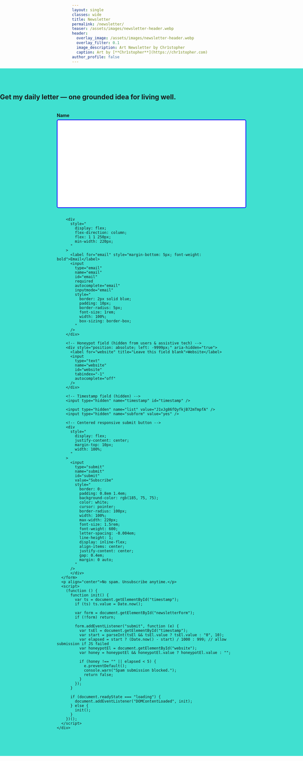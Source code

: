 ```yaml
---
layout: single
classes: wide
title: Newsletter
permalink: /newsletter/
teaser: /assets/images/newsletter-header.webp
header:
  overlay_image: /assets/images/newsletter-header.webp
  overlay_filter: 0.1
  image_description: Art Newsletter by Chr1stopher
  caption: Art by [**Chr1stopher**](https://chr1stopher.com)
author_profile: false
---
```

<style>
  /* Give the whole form full-bleed width */
  section#newsletter {
    width: 100vw;
    margin-left: calc(50% - 50vw);
    background-color: #40E0D0;
    padding: 3rem 0;
  }

  #newsletterForm {
    max-width: 900px;
    margin: 0 auto;
    display: flex;
    flex-wrap: wrap;
    justify-content: center;
    gap: 1rem;
  }

  #newsletterForm input[type="text"],
  #newsletterForm input[type="email"] {
    flex: 1 1 280px;
    min-width: 220px;
    padding: 0.8rem;
    border-radius: 6px;
    border: 2px solid #30c5b6;
    font-size: 1rem;
  }

  #newsletterForm input[type="submit"] {
    background-color: #b94b4b;
    color: white;
    font-size: 1.2rem;
    font-weight: 600;
    border: none;
    border-radius: 100px;
    padding: 0.8rem 1.6rem;
    cursor: pointer;
    transition: background-color .3s ease, transform .2s ease;
  }

  #newsletterForm input[type="submit"]:hover {
    background-color: #30c5b6;
    transform: scale(1.05);
  }
</style>

<!-- ===============================
     NEWSLETTER SECTION
     =============================== -->
<section id="newsletter">
  <div class="wrapper">
      <h2 class="hero-title animate-slide-up">Get my daily letter — one grounded idea for living well.</h2>
      <form
        id="newsletterForm"
        action="https://mail.nanakasha.com/subscribe"
        method="POST"
        accept-charset="utf-8"
        style="
          display: flex;
          flex-wrap: wrap;
          justify-content: center;
          gap: 15px;
          background-color: turquoise;
          padding: 20px;
          border-radius: 8px;
          max-width: 600px;
          margin: 0 auto;
        "
      >
        <div
          style="
            display: flex;
            flex-direction: column;
            flex: 1 1 250px;
            min-width: 220px;
          "
        >
          <label for="name" style="margin-bottom: 5px; font-weight: bold">Name</label>
          <input
            type="text"
            name="name"
            id="name"
            required
            autocomplete="name"
            style="
              border: 2px solid blue;
              padding: 10px;
              border-radius: 5px;
              font-size: 1rem;
              width: 100%;
              box-sizing: border-box;
            "
          />
        </div>

        <div
          style="
            display: flex;
            flex-direction: column;
            flex: 1 1 250px;
            min-width: 220px;
          "
        >
          <label for="email" style="margin-bottom: 5px; font-weight: bold">Email</label>
          <input
            type="email"
            name="email"
            id="email"
            required
            autocomplete="email"
            inputmode="email"
            style="
              border: 2px solid blue;
              padding: 10px;
              border-radius: 5px;
              font-size: 1rem;
              width: 100%;
              box-sizing: border-box;
            "
          />
        </div>

        <!-- Honeypot field (hidden from users & assistive tech) -->
        <div style="position: absolute; left: -9999px;" aria-hidden="true">
          <label for="website" title="Leave this field blank">Website</label>
          <input
            type="text"
            name="website"
            id="website"
            tabindex="-1"
            autocomplete="off"
          />
        </div>

        <!-- Timestamp field (hidden) -->
        <input type="hidden" name="timestamp" id="timestamp" />

        <input type="hidden" name="list" value="J1vJg86fQyfkjB72mTmpfA" />
        <input type="hidden" name="subform" value="yes" />

        <!-- Centered responsive submit button -->
        <div
          style="
            display: flex;
            justify-content: center;
            margin-top: 10px;
            width: 100%;
          "
        >
          <input
            type="submit"
            name="submit"
            id="submit"
            value="Subscribe"
            style="
              border: 0;
              padding: 0.8em 1.4em;
              background-color: rgb(185, 75, 75);
              color: white;
              cursor: pointer;
              border-radius: 100px;
              width: 100%;
              max-width: 220px;
              font-size: 1.5rem;
              font-weight: 600;
              letter-spacing: -0.004em;
              line-height: 1;
              display: inline-flex;
              align-items: center;
              justify-content: center;
              gap: 0.4em;
              margin: 0 auto;
            "
          />
          </div>
      </form>
      <p align="center">No spam. Unsubscribe anytime.</p>
      <script>
        (function () {
          function init() {
            var ts = document.getElementById("timestamp");
            if (ts) ts.value = Date.now();

            var form = document.getElementById("newsletterForm");
            if (!form) return;

            form.addEventListener("submit", function (e) {
              var tsEl = document.getElementById("timestamp");
              var start = parseInt(tsEl && tsEl.value ? tsEl.value : "0", 10);
              var elapsed = start ? (Date.now() - start) / 1000 : 999; // allow submission if JS failed
              var honeypotEl = document.getElementById("website");
              var honey = honeypotEl && honeypotEl.value ? honeypotEl.value : "";

              if (honey !== "" || elapsed < 5) {
                e.preventDefault();
                console.warn("Spam submission blocked.");
                return false;
              }
            });
          }

          if (document.readyState === "loading") {
            document.addEventListener("DOMContentLoaded", init);
          } else {
            init();
          }
        })();
      </script>
    </div>
  </div>
</section>
